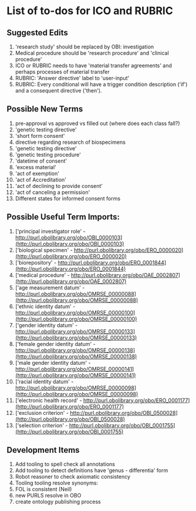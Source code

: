 # List of to-dos for ICO and RUBRIC

## Suggested Edits
1. 'research study' should be replaced by OBI: investigation
1. Medical procedure should be 'research procedure' and 'clinical procedure'
1. ICO or RUBRIC needs to have 'material transfer agreements' and perhaps processes of material transfer
1. RUBRIC: 'Answer directive' label to 'user-input'
1. RUBRIC: Every conditional will have a trigger condition description ('if') and a consequent directive ('then').

## Possible New Terms
1. pre-approval vs approved vs filled out (where does each class fall?)
1. 'genetic testing directive'
1. 'short form consent'
1. directive regarding research of biospecimens
1. 'genetic testing directive'
1. 'genetic testing procedure'
1. 'datetime of consent'
1. 'excess material'
1. 'act of exemption'
1. 'act of Accreditation'
1. 'act of declining to provide consent'
1. 'act of canceling a permission'
1. Different states for informed consent forms

## Possible Useful Term Imports:
1. ['principal investigator role' - http://purl.obolibrary.org/obo/OBI_0000103](http://purl.obolibrary.org/obo/OBI_0000103)
1. ['biological specimen' - http://purl.obolibrary.org/obo/ERO_0000020](http://purl.obolibrary.org/obo/ERO_0000020)
1. ['biorepository' - http://purl.obolibrary.org/obo/ERO_0001844](http://purl.obolibrary.org/obo/ERO_0001844)
1. ['medical procedure' - http://purl.obolibrary.org/obo/OAE_0002807](http://purl.obolibrary.org/obo/OAE_0002807)
1. ['age measurement datum' - http://purl.obolibrary.org/obo/OMRSE_00000088](http://purl.obolibrary.org/obo/OMRSE_00000088)
1. ['ethnic identity datum' - http://purl.obolibrary.org/obo/OMRSE_00000100](http://purl.obolibrary.org/obo/OMRSE_00000100)
1. ['gender identity datum' - http://purl.obolibrary.org/obo/OMRSE_00000133](http://purl.obolibrary.org/obo/OMRSE_00000133)
1. ['female gender identity datum' - http://purl.obolibrary.org/obo/OMRSE_00000138](http://purl.obolibrary.org/obo/OMRSE_00000138)
1. ['male gender identity datum' - http://purl.obolibrary.org/obo/OMRSE_00000141](http://purl.obolibrary.org/obo/OMRSE_00000141)
1. ['racial identity datum' - http://purl.obolibrary.org/obo/OMRSE_00000098](http://purl.obolibrary.org/obo/OMRSE_00000098)
1. ['electronic health record' - http://purl.obolibrary.org/obo/ERO_0001177](http://purl.obolibrary.org/obo/ERO_0001177)
1. ['exclusion criterion' - http://purl.obolibrary.org/obo/OBI_0500028](http://purl.obolibrary.org/obo/OBI_0500028)
1. ['selection criterion' - http://purl.obolibrary.org/obo/OBI_0001755](http://purl.obolibrary.org/obo/OBI_0001755)

## Development Items
1. Add tooling to spell check all annotations
1. Add tooling to detect definitions have 'genus - differentia' form
1. Robot reasoner to check axiomatic consistency
1. Tooling tooling resolve synonyms:
1. FOL is consistent (Neil)
1. new PURLS resolve in OBO
1. create ontology publishing process
